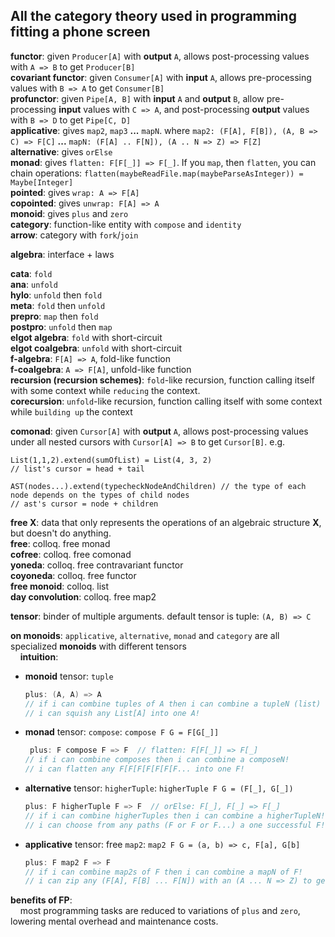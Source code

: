 All the category theory used in programming fitting a phone screen
------

**functor**: given `Producer[A]` with **output** `A`, allows post-processing values with `A => B` to get `Producer[B]`<br/>
**covariant functor**: given `Consumer[A]` with **input** `A`, allows pre-processing values with `B => A` to get `Consumer[B]`<br/>
**profunctor**: given `Pipe[A, B]` with **input** `A` and **output** `B`, allow pre-processing **input** values with `C => A`, and post-processing **output** values with `B => D` to get `Pipe[C, D]`<br/>
**applicative**: gives `map2`, `map3` **...** `mapN`. where `map2: (F[A], F[B]), (A, B => C) => F[C]` **...** `mapN: (F[A] .. F[N]), (A .. N => Z) => F[Z]`<br/>
**alternative**: gives `orElse`<br/>
**monad**: gives `flatten: F[F[_]] => F[_]`. If you `map`, then `flatten`, you can chain operations: `flatten(maybeReadFile.map(maybeParseAsInteger)) = Maybe[Integer]`<br/>
**pointed**: gives `wrap: A => F[A]`<br/>
**copointed**: gives `unwrap: F[A] => A`<br/>
**monoid**: gives `plus` and `zero`<br/>
**category**: function-like entity with `compose` and `identity`<br/>
**arrow**: category with `fork`/`join`<br/>

**algebra**: interface + laws

**cata**: `fold`<br/>
**ana**: `unfold`<br/>
**hylo**: `unfold` then `fold`<br/>
**meta**: `fold` then `unfold`<br/>
**prepro**: `map` then `fold`<br/>
**postpro**: `unfold` then `map`<br/>
**elgot algebra**: `fold` with short-circuit<br/>
**elgot coalgebra**: `unfold` with short-circuit<br/>
**f-algebra**: `F[A] => A`, fold-like function<br/>
**f-coalgebra**: `A => F[A]`, unfold-like function<br/>
**recursion (recursion schemes)**: `fold`-like recursion, function calling itself with some context while `reducing` the context.<br/>
**corecursion**: `unfold`-like recursion, function calling itself with some context while `building up` the context<br/>

**comonad**: given `Cursor[A]` with **output** `A`, allows post-processing values under all nested cursors with `Cursor[A] => B` to get `Cursor[B]`. e.g.
  ```
  List(1,1,2).extend(sumOfList) = List(4, 3, 2)
  // list's cursor = head + tail

  AST(nodes...).extend(typecheckNodeAndChildren) // the type of each node depends on the types of child nodes
  // ast's cursor = node + children
  ```

**free X**: data that only represents the operations of an algebraic structure **X**, but doesn't do anything.<br/>
**free**: colloq. free monad<br/>
**cofree**: colloq. free comonad<br/>
**yoneda**: colloq. free contravariant functor<br/>
**coyoneda**: colloq. free functor<br/>
**free monoid**: colloq. list<br/>
**day convolution**: colloq. free map2<br/>

**tensor**: binder of multiple arguments. default tensor is tuple: `(A, B) => C`

**on monoids**: `applicative`, `alternative`, `monad` and `category` are all specialized **monoids** with different tensors<br/>
&nbsp;&nbsp;&nbsp;&nbsp;**intuition**:
  * **monoid** tensor: `tuple`
    ```scala
    plus: (A, A) => A
    // if i can combine tuples of A then i can combine a tupleN (list) of A!
    // i can squish any List[A] into one A!
    ```
  * **monad** tensor: `compose`: `compose F G = F[G[_]]`
    ```scala
     plus: F compose F => F  // flatten: F[F[_]] => F[_]
    // if i can combine composes then i can combine a composeN!
    // i can flatten any F[F[F[F[F[F[F... into one F!
    ```

  * **alternative** tensor: `higherTuple`: `higherTuple F G = (F[_], G[_])`
    ```scala
    plus: F higherTuple F => F  // orElse: F[_], F[_] => F[_]
    // if i can combine higherTuples then i can combine a higherTupleN!
    // i can choose from any paths (F or F or F...) a one successful F!
    ```

  * **applicative** tensor: free `map2`: `map2 F G = (a, b) => c, F[a], G[b]`
    ```scala
    plus: F map2 F => F
    // if i can combine map2s of F then i can combine a mapN of F!
    // i can zip any (F[A], F[B] ... F[N]) with an (A ... N => Z) to get one F[Z]!
    ```

**benefits of FP**:<br/>
&nbsp;&nbsp;&nbsp;&nbsp;most programming tasks are reduced to variations of `plus` and `zero`, lowering mental overhead and maintenance costs.

